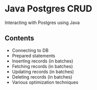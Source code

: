 # Java Postgres CRUD

Interacting with Postgres using Java

## Contents

- Connecting to DB
- Prepared statements
- Inserting records (in batches)
- Fetching records (in batches)
- Updating records (in batches)
- Deleting records (in batches)
- Various optimization techniques
